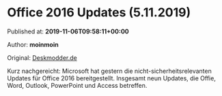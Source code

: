 
# Office 2016 Updates (5.11.2019)

Published at: **2019-11-06T09:58:11+00:00**

Author: **moinmoin**

Original: [Deskmodder.de](https://www.deskmodder.de/blog/2019/11/06/office-2016-updates-5-11-2019/)

Kurz nachgereicht: Microsoft hat gestern die nicht-sicherheitsrelevanten Updates für Office 2016 bereitgestellt. Insgesamt neun Updates, die Offie, Word, Outlook, PowerPoint und Access betreffen.
